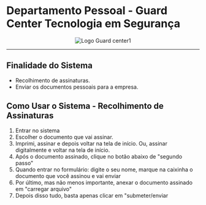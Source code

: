 # Departamento Pessoal - Guard Center Tecnologia em Segurança

<p align="center">
  <img src="https://github.com/Italoliraa/RecolhimentoDeAssinaturas-DP/assets/143004026/2fae2810-b6bc-4493-9802-4b9f91654e0e" alt="Logo Guard center1">
</p>

---

## Finalidade do Sistema
* Recolhimento de assinaturas.
* Enviar os documentos pessoais para a empresa. 

## Como Usar o Sistema - Recolhimento de Assinaturas

  <ol>
    <li>Entrar no sistema</li>
    <li>Escolher o documento que vai assinar.</li>
    <li>Imprimi, assinar e depois voltar na tela de início. Ou, assinar digitalmente e voltar na tela de início.</li>
    <li>Após o documento assinado, clique no botão abaixo de "segundo passo"</li>
    <li>Quando entrar no formulário: digite o seu nome, marque na caixinha o documento que você assinou e vai enviar</li>
    <li>Por último, mas não menos importante, anexar o documento assinado em "carregar arquivo"</li>
    <li>Depois disso tudo, basta apenas clicar em "submeter/enviar</li>
  </ol>
  
